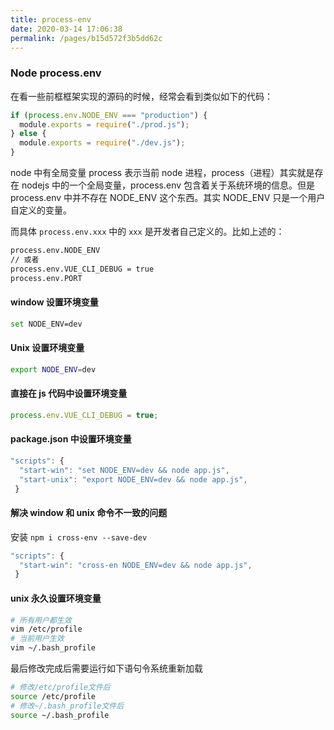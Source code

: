 ```yaml
---
title: process-env
date: 2020-03-14 17:06:38
permalink: /pages/b15d572f3b5dd62c
---
```

### Node process.env

在看一些前框框架实现的源码的时候，经常会看到类似如下的代码：

```js
if (process.env.NODE_ENV === "production") {
  module.exports = require("./prod.js");
} else {
  module.exports = require("./dev.js");
}
```

node 中有全局变量 process 表示当前 node 进程，process（进程）其实就是存在 nodejs 中的一个全局变量，process.env 包含着关于系统环境的信息。但是 process.env 中并不存在 NODE_ENV 这个东西。其实 NODE_ENV 只是一个用户自定义的变量。

而具体 `process.env.xxx` 中的 `xxx` 是开发者自己定义的。比如上述的：

```bash
process.env.NODE_ENV
// 或者
process.env.VUE_CLI_DEBUG = true
process.env.PORT
```

#### window 设置环境变量

```bash
set NODE_ENV=dev
```

#### Unix 设置环境变量

```bash
export NODE_ENV=dev
```

#### 直接在 js 代码中设置环境变量

```js
process.env.VUE_CLI_DEBUG = true;
```

#### package.json 中设置环境变量

```js
"scripts": {
  "start-win": "set NODE_ENV=dev && node app.js",
  "start-unix": "export NODE_ENV=dev && node app.js",
 }
```

#### 解决 window 和 unix 命令不一致的问题

安装 `npm i cross-env --save-dev`

```js
"scripts": {
  "start-win": "cross-en NODE_ENV=dev && node app.js",
 }
```

#### unix 永久设置环境变量

```bash
# 所有用户都生效
vim /etc/profile
# 当前用户生效
vim ~/.bash_profile
```

最后修改完成后需要运行如下语句令系统重新加载

```bash
# 修改/etc/profile文件后
source /etc/profile
# 修改~/.bash_profile文件后
source ~/.bash_profile
```

